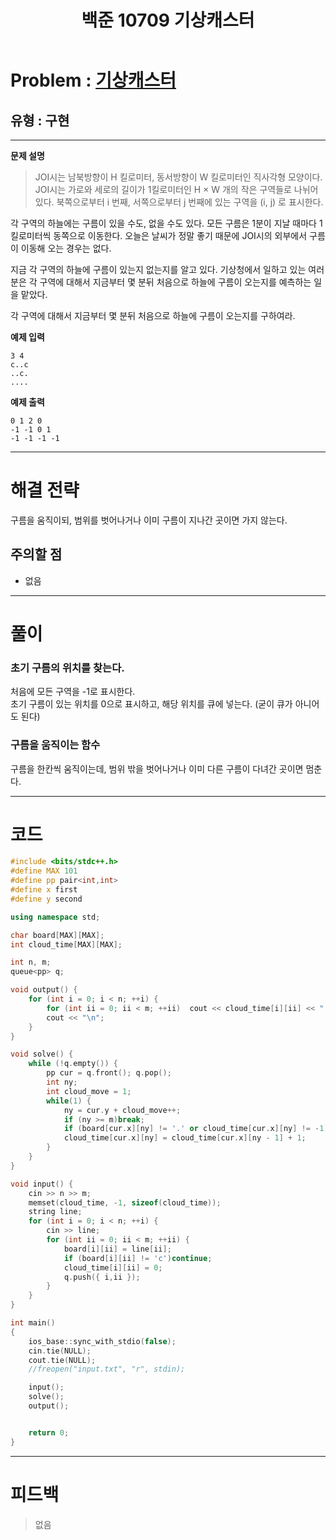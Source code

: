 ﻿---
title: 백준 10709 기상캐스터
categories:
- PS
- JOI
tags:
- baekjoon
- PS
- Problem Solve
---

<!-- 문제 번호 -->

# Problem : [기상캐스터](boj.kr/10709)
## 유형 : 구현

---


**문제 설명**

> JOI시는 남북방향이 H 킬로미터, 동서방향이 W 킬로미터인 직사각형 모양이다. JOI시는 가로와 세로의 길이가 1킬로미터인 H × W 개의 작은 구역들로 나뉘어 있다. 북쪽으로부터 i 번째, 서쪽으로부터 j 번째에 있는 구역을 (i, j) 로 표시한다.
>
각 구역의 하늘에는 구름이 있을 수도, 없을 수도 있다. 모든 구름은 1분이 지날 때마다 1킬로미터씩 동쪽으로 이동한다. 오늘은 날씨가 정말 좋기 때문에 JOI시의 외부에서 구름이 이동해 오는 경우는 없다.
>
지금 각 구역의 하늘에 구름이 있는지 없는지를 알고 있다. 기상청에서 일하고 있는 여러분은 각 구역에 대해서 지금부터 몇 분뒤 처음으로 하늘에 구름이 오는지를 예측하는 일을 맡았다.
>
각 구역에 대해서 지금부터 몇 분뒤 처음으로 하늘에 구름이 오는지를 구하여라.

**예제 입력**

```
3 4
c..c
..c.
....
```

**예제 출력**

```
0 1 2 0
-1 -1 0 1
-1 -1 -1 -1
```

---


# 해결 전략

> 
구름을 움직이되, 범위를 벗어나거나 이미 구름이 지나간 곳이면 가지 않는다.



## 주의할 점

* 없음


---



# 풀이

### 초기 구름의 위치를 찾는다.
처음에 모든 구역을 -1로 표시한다.  
초기 구름이 있는 위치를 0으로 표시하고, 해당 위치를 큐에 넣는다. (굳이 큐가 아니어도 된다)


### 구름을 움직이는 함수
구름을 한칸씩 움직이는데, 범위 밖을 벗어나거나 이미 다른 구름이 다녀간 곳이면 멈춘다. 

---

# 코드

```c++
#include <bits/stdc++.h>
#define MAX 101
#define pp pair<int,int>
#define x first
#define y second

using namespace std;

char board[MAX][MAX];
int cloud_time[MAX][MAX];

int n, m;
queue<pp> q;

void output() {
	for (int i = 0; i < n; ++i) {
		for (int ii = 0; ii < m; ++ii)	cout << cloud_time[i][ii] << " ";
		cout << "\n";
	}
}

void solve() {
	while (!q.empty()) {
		pp cur = q.front(); q.pop();
		int ny;
		int cloud_move = 1;
		while(1) {
			ny = cur.y + cloud_move++;
			if (ny >= m)break;
			if (board[cur.x][ny] != '.' or cloud_time[cur.x][ny] != -1)break;
			cloud_time[cur.x][ny] = cloud_time[cur.x][ny - 1] + 1;
		}
	}
}

void input() {
	cin >> n >> m;
	memset(cloud_time, -1, sizeof(cloud_time));
	string line;
	for (int i = 0; i < n; ++i) {
		cin >> line;
		for (int ii = 0; ii < m; ++ii) {
			board[i][ii] = line[ii];
			if (board[i][ii] != 'c')continue;
			cloud_time[i][ii] = 0;	
			q.push({ i,ii });
		}
	}
}

int main()
{
	ios_base::sync_with_stdio(false);
	cin.tie(NULL);
	cout.tie(NULL);
    //freopen("input.txt", "r", stdin);

	input();
	solve();
	output();


	return 0;
}
```


---


# 피드백


> 없음
